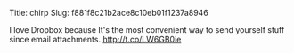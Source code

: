 Title: chirp
Slug: f881f8c21b2ace8c10eb01f1237a8946

I love Dropbox because It's the most convenient way to send yourself stuff since email attachments. <a href="http://t.co/LW6GB0ie">http://t.co/LW6GB0ie</a>

